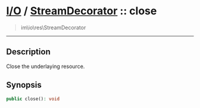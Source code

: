# [I/O](io.md) / [StreamDecorator](io-StreamDecorator.md) :: close
 > im\io\res\StreamDecorator
____

## Description
Close the underlaying resource.

## Synopsis
```php
public close(): void
```
